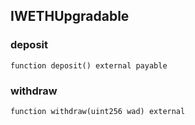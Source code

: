 ## IWETHUpgradable

### deposit

```solidity
function deposit() external payable
```

### withdraw

```solidity
function withdraw(uint256 wad) external
```

